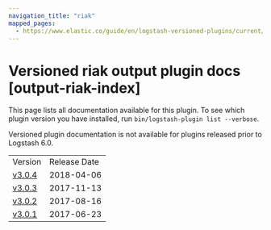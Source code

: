 ```yaml
---
navigation_title: "riak"
mapped_pages:
  - https://www.elastic.co/guide/en/logstash-versioned-plugins/current/output-riak-index.html
---
```


# Versioned riak output plugin docs [output-riak-index]

This page lists all documentation available for this plugin. To see which plugin version you have installed, run `bin/logstash-plugin list --verbose`.

Versioned plugin documentation is not available for plugins released prior to Logstash 6.0.

| | |
| :- | :- |
| Version | Release Date |
| [v3.0.4](v3-0-4-plugins-outputs-riak.md) | 2018-04-06 |
| [v3.0.3](v3-0-3-plugins-outputs-riak.md) | 2017-11-13 |
| [v3.0.2](v3-0-2-plugins-outputs-riak.md) | 2017-08-16 |
| [v3.0.1](v3-0-1-plugins-outputs-riak.md) | 2017-06-23 |
